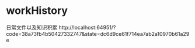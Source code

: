 # workHistory
日常文件以及知识积累
http://localhost:64951/?code=38a73fb4b50427332747&state=dc6d9ce61f714ea7ab2a10970b61a29e
